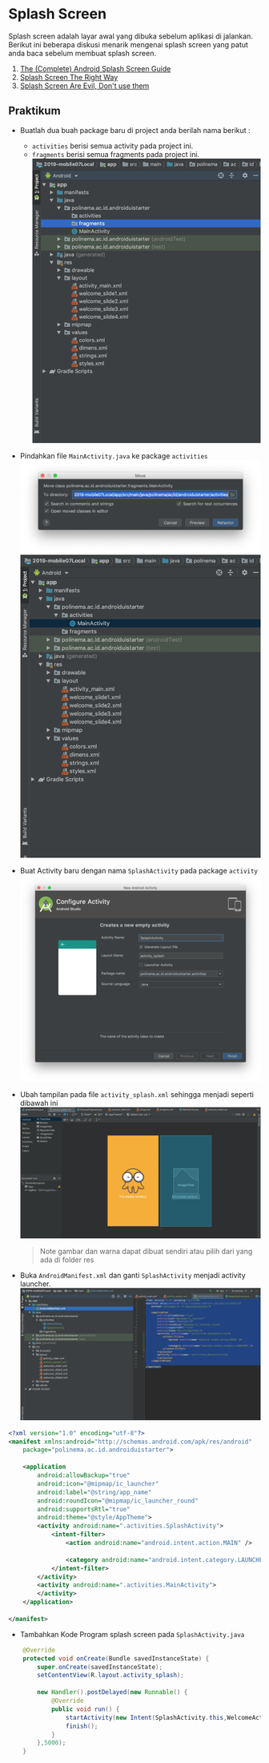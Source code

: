 # Splash Screen

Splash screen adalah layar awal yang dibuka sebelum aplikasi di jalankan. Berikut ini beberapa diskusi menarik mengenai splash screen yang patut anda baca sebelum membuat splash screen.

1. [The (Complete) Android Splash Screen Guide](https://android.jlelse.eu/the-complete-android-splash-screen-guide-c7db82bce565)
2. [Splash Screen The Right Way](https://www.bignerdranch.com/blog/splash-screens-the-right-way/)
3. [Splash Screen Are Evil, Don't use them](https://cyrilmottier.com/2012/05/03/splash-screens-are-evil-dont-use-them/)

## Praktikum

- Buatlah dua buah package baru di project anda berilah nama berikut :

  - `activities` berisi semua activity pada project ini.
  - `fragments` berisi semua fragments pada project ini.
    ![splash](images/01.png)

- Pindahkan file `MainActivity.java` ke package `activities`
  ![splash](images/02.png)
  ![splash](images/03.png)
- Buat Activity baru dengan nama `SplashActivity` pada package `activity`
  ![splash](images/04.png)
- Ubah tampilan pada file `activity_splash.xml` sehingga menjadi seperti dibawah ini
  ![splash](images/05.png)
  > Note gambar dan warna dapat dibuat sendiri atau pilih dari yang ada di folder res
- Buka `AndroidManifest.xml` dan ganti `SplashActivity` menjadi activity launcher.
  ![splash](images/06.png)

```xml
<?xml version="1.0" encoding="utf-8"?>
<manifest xmlns:android="http://schemas.android.com/apk/res/android"
    package="polinema.ac.id.androiduistarter">

    <application
        android:allowBackup="true"
        android:icon="@mipmap/ic_launcher"
        android:label="@string/app_name"
        android:roundIcon="@mipmap/ic_launcher_round"
        android:supportsRtl="true"
        android:theme="@style/AppTheme">
        <activity android:name=".activities.SplashActivity">
            <intent-filter>
                <action android:name="android.intent.action.MAIN" />

                <category android:name="android.intent.category.LAUNCHER" />
            </intent-filter>
        </activity>
        <activity android:name=".activities.MainActivity">
        </activity>
    </application>

</manifest>
```

- Tambahkan Kode Program splash screen pada `SplashActivity.java`

```java
    @Override
    protected void onCreate(Bundle savedInstanceState) {
        super.onCreate(savedInstanceState);
        setContentView(R.layout.activity_splash);

        new Handler().postDelayed(new Runnable() {
            @Override
            public void run() {
                startActivity(new Intent(SplashActivity.this,WelcomeActivity.class));
                finish();
            }
        },5000);
    }

```
